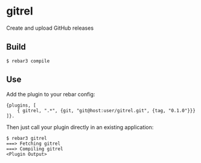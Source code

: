 gitrel
=====

Create and upload GitHub releases

Build
-----

    $ rebar3 compile

Use
---

Add the plugin to your rebar config:

    {plugins, [
        { gitrel, ".*", {git, "git@host:user/gitrel.git", {tag, "0.1.0"}}}
    ]}.

Then just call your plugin directly in an existing application:


    $ rebar3 gitrel
    ===> Fetching gitrel
    ===> Compiling gitrel
    <Plugin Output>
